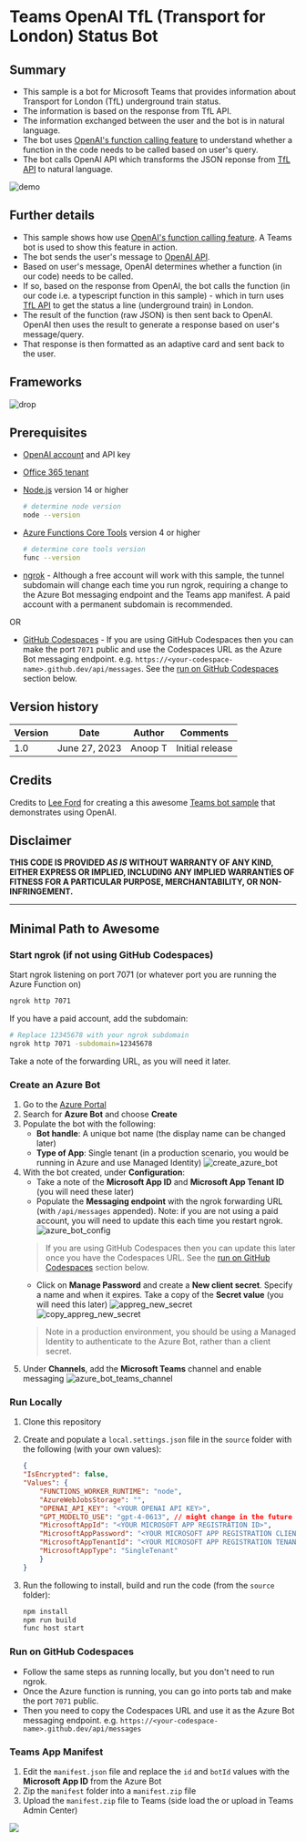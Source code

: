 # Teams OpenAI TfL (Transport for London) Status Bot

## Summary

- This sample is a bot for Microsoft Teams that provides information about Transport for London (TfL) underground train status. 
- The information is based on the response from TfL API. 
- The information exchanged between the user and the bot is in natural language. 
- The bot uses [OpenAI's function calling feature](https://openai.com/blog/function-calling-and-other-api-updates) to understand whether a function in the code needs to be called based on user's query. 
- The bot calls OpenAI API which transforms the JSON reponse from [TfL API](https://api.tfl.gov.uk/) to natural language.

![demo](./assets/images/demo.gif)

## Further details
- This sample shows how use [OpenAI's function calling feature](https://openai.com/blog/function-calling-and-other-api-updates). A Teams bot is used to show this feature in action. 
- The bot sends the user's message to [OpenAI API](https://platform.openai.com/docs/api-reference). 
- Based on user's message, OpenAI determines whether a function (in our code) needs to be called. 
- If so, based on the response from OpenAI, the bot calls the function (in our code i.e. a typescript function in this sample) - which in turn uses [TfL API](https://api-portal.tfl.gov.uk/apis) to get the status a line (underground train) in London. 
- The result of the function (raw JSON) is then sent back to OpenAI. OpenAI then uses the result to generate a response based on user's message/query.
- That response is then formatted as an adaptive card and sent back to the user.

## Frameworks

![drop](https://img.shields.io/badge/Bot&nbsp;Framework-4.20-green.svg)

## Prerequisites

* [OpenAI account](https://beta.openai.com/) and API key
* [Office 365 tenant](https://dev.office.com/sharepoint/docs/spfx/set-up-your-development-environment)
* [Node.js](https://nodejs.org) version 14 or higher

    ```bash
    # determine node version
    node --version
    ```

* [Azure Functions Core Tools](https://github.com/Azure/azure-functions-core-tools) version 4 or higher

    ```bash
    # determine core tools version
    func --version
    ```

* [ngrok](https://ngrok.com/) - Although a free account will work with this sample, the tunnel subdomain will change each time you run ngrok, requiring a change to the Azure Bot messaging endpoint and the Teams app manifest. A paid account with a permanent subdomain is recommended.

OR

* [GitHub Codespaces](https://github.com/features/codespaces) - If you are using GitHub Codespaces then you can make the port `7071` public and use the Codespaces URL as the Azure Bot messaging endpoint. e.g. `https://<your-codespace-name>.github.dev/api/messages`. See the [run on GitHub Codespaces](#Run-on-GitHub-Codespaces) section below.

## Version history

Version|Date|Author|Comments
-------|----|----|--------
1.0|June 27, 2023|Anoop T|Initial release

## Credits

Credits to [Lee Ford](https://twitter.com/lee_ford) for creating a this awesome [Teams bot sample](https://github.com/pnp/teams-dev-samples/tree/main/samples/bot-openai) that demonstrates using OpenAI.

## Disclaimer

**THIS CODE IS PROVIDED _AS IS_ WITHOUT WARRANTY OF ANY KIND, EITHER EXPRESS OR IMPLIED, INCLUDING ANY IMPLIED WARRANTIES OF FITNESS FOR A PARTICULAR PURPOSE, MERCHANTABILITY, OR NON-INFRINGEMENT.**

---

## Minimal Path to Awesome

### Start ngrok (if not using GitHub Codespaces)

Start ngrok listening on port 7071 (or whatever port you are running the Azure Function on)

```bash
ngrok http 7071
```

If you have a paid account, add the subdomain:

```bash
# Replace 12345678 with your ngrok subdomain
ngrok http 7071 -subdomain=12345678
```

Take a note of the forwarding URL, as you will need it later.

### Create an Azure Bot

1. Go to the [Azure Portal](https://portal.azure.com)
2. Search for **Azure Bot** and choose **Create**
3. Populate the bot with the following:
   * **Bot handle**: A unique bot name (the display name can be changed later)
   * **Type of App**: Single tenant (in a production scenario, you would be running in Azure and use Managed Identity)
    ![create_azure_bot](./assets/images/1_create_azure_bot.png)
4. With the bot created, under **Configuration**:
   * Take a note of the **Microsoft App ID** and **Microsoft App Tenant ID** (you will need these later)
   * Populate the **Messaging endpoint** with the ngrok forwarding URL (with `/api/messages` appended). Note: if you are not using a paid account, you will need to update this each time you restart ngrok.
    ![azure_bot_config](./assets/images/2_azure_bot_config.png)
   > If you are using GitHub Codespaces then you can update this later once you have the Codespaces URL. See the [run on GitHub Codespaces](#Run-on-GitHub-Codespaces) section below.
   * Click on **Manage Password** and create a **New client secret**. Specify a name and when it expires. Take a copy of the **Secret value** (you will need this later)
    ![appreg_new_secret](./assets/images/3_appreg_new_secret.png)
    ![copy_appreg_new_secret](./assets/images/4_appreg_new_secret_copy.png)
    > Note in a production environment, you should be using a Managed Identity to authenticate to the Azure Bot, rather than a client secret.
5. Under **Channels**, add the **Microsoft Teams** channel and enable messaging
   ![azure_bot_teams_channel](./assets/images/5_azure_bot_teams_channel.png)

### Run Locally

1. Clone this repository
2. Create and populate a `local.settings.json` file in the `source` folder with the following (with your own values):

    ```json
    {
    "IsEncrypted": false,
    "Values": {
        "FUNCTIONS_WORKER_RUNTIME": "node",
        "AzureWebJobsStorage": "",
        "OPENAI_API_KEY": "<YOUR OPENAI API KEY>",
        "GPT_MODELTO_USE": "gpt-4-0613", // might change in the future
        "MicrosoftAppId": "<YOUR MICROSOFT APP REGISTRATION ID>",
        "MicrosoftAppPassword": "<YOUR MICROSOFT APP REGISTRATION CLIENT SECRET>",
        "MicrosoftAppTenantId": "<YOUR MICROSOFT APP REGISTRATION TENANT ID>",
        "MicrosoftAppType": "SingleTenant"
        }
    }
    ```

3. Run the following to install, build and run the code (from the `source` folder):

    ```bash
    npm install
    npm run build
    func host start
    ```

### Run on GitHub Codespaces

- Follow the same steps as running locally, but you don't need to run ngrok.
- Once the Azure function is running, you can go into ports tab and make the port `7071` public.
- Then you need to copy the Codespaces URL and use it as the Azure Bot messaging endpoint. e.g. `https://<your-codespace-name>.github.dev/api/messages`

### Teams App Manifest

1. Edit the `manifest.json` file and replace the `id` and `botId` values with the **Microsoft App ID** from the Azure Bot
2. Zip the `manifest` folder into a `manifest.zip` file
3. Upload the `manifest.zip` file to Teams (side load the or upload in Teams Admin Center)

<img src="https://pnptelemetry.azurewebsites.net/teams-dev-samples/samples/bot-openai-tfl-status" />